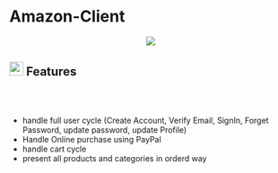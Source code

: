 # Amazon-Client

<p align="center">
  <a href="https://github.com/DenverCoder1/readme-typing-svg"><img src="https://readme-typing-svg.herokuapp.com?font=Time+New+Roman&color=cyan&size=25&center=true&vCenter=true&width=600&height=100&lines=Full+E-Commerce+Amazon+Clone..&hearts;++;using+Reactjs,+nodeJs,+MongoDB,;Hope+you+like+it..<3"></a>
</p>


## <img src="https://media2.giphy.com/media/QssGEmpkyEOhBCb7e1/giphy.gif?cid=ecf05e47a0n3gi1bfqntqmob8g9aid1oyj2wr3ds3mg700bl&rid=giphy.gif" width ="25"><b> Features</b>
<br>

<br>

- handle full user cycle (Create Account, Verify Email, SignIn, Forget Password, update password, update Profile)
- Handle Online purchase using PayPal
- handle cart cycle
- present all products and categories in orderd way

<br><br>
